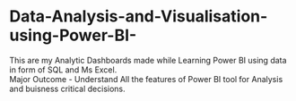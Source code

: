 # Data-Analysis-and-Visualisation-using-Power-BI-                                                                                                                            
This are my Analytic Dashboards made while Learning Power BI using data in form of SQL and Ms Excel.<br>
Major Outcome - Understand All the features of Power BI tool for Analysis and buisness critical decisions.
